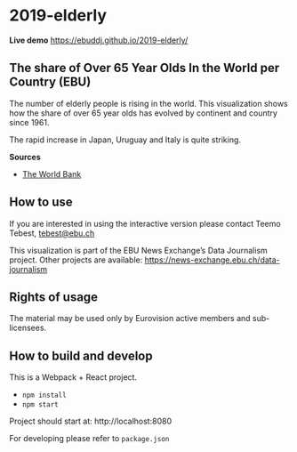 # 2019-elderly

**Live demo** https://ebuddj.github.io/2019-elderly/

## The share of Over 65 Year Olds In the World per Country (EBU)

The number of elderly people is rising in the world. This visualization shows how the share of over 65 year olds has evolved by continent and country since 1961.

The rapid increase in Japan, Uruguay and Italy is quite striking.

**Sources**
* [The World Bank](https://data.worldbank.org/indicator/SP.POP.65UP.TO)

## How to use

If you are interested in using the interactive version please contact Teemo Tebest, tebest@ebu.ch

This visualization is part of the EBU News Exchange’s Data Journalism project. Other projects are available: https://news-exchange.ebu.ch/data-journalism

## Rights of usage

The material may be used only by Eurovision active members and sub-licensees.

## How to build and develop

This is a Webpack + React project.

* `npm install`
* `npm start`

Project should start at: http://localhost:8080

For developing please refer to `package.json`